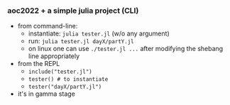### aoc2022 + a simple julia project (CLI)

* from command-line:
  * instantiate: `julia tester.jl` (w/o any argument)
  * run:         `julia tester.jl dayX/partY.jl`
  * on linux one can use `./tester.jl ...` after modifying the shebang line appropriately
* from the REPL
  * `include("tester.jl")`
  * `tester() # to instantiate`
  * `tester("dayX/partY.jl")`
* it's in gamma stage
